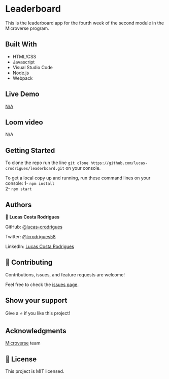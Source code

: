 # Leaderboard

This is the leaderboard app for the fourth week of the second module in the Microverse program.

## Built With

- HTML/CSS 
- Javascript 
- Visual Studio Code
- Node.js
- Webpack

## Live Demo

 [N/A]()

 ## Loom video

 N/A

## Getting Started

To clone the repo run the line `git clone https://github.com/lucas-crodrigues/leaderboard.git` on your console.

To get a local copy up and running, run these command lines on your console:
  1-  `npm install` <br>
  2-  `npm start`

## Authors

👤 **Lucas Costa Rodrigues**

GitHub: [@lucas-crodrigues](https://github.com/lucas-crodrigues)

Twitter: [@lcrodrigues58](https://twitter.com/lcrodrigues58)

LinkedIn: [Lucas Costa Rodrigues](https://www.linkedin.com/in/lucascostarodrigues/)

## 🤝 Contributing

Contributions, issues, and feature requests are welcome!

Feel free to check the [issues page](https://github.com/lucas-crodrigues/leaderboard/issues).

## Show your support
Give a ⭐️ if you like this project!

## Acknowledgments

[Microverse](https://github.com/microverseinc) team

## 📝 License

This project is MIT licensed.
